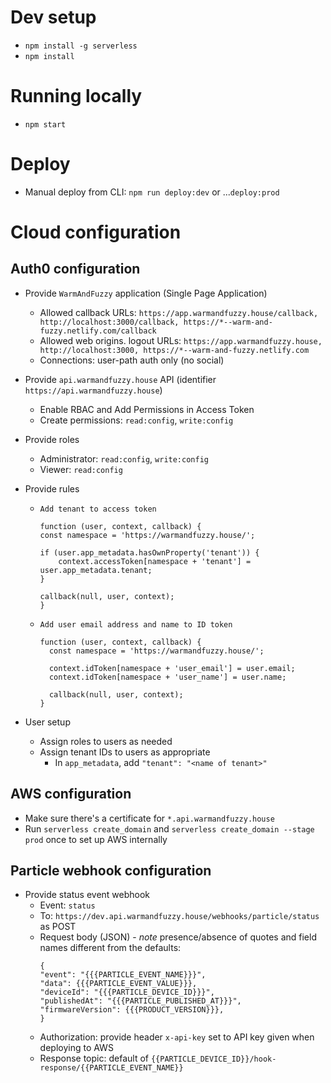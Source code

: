 # Dev setup

- `npm install -g serverless`
- `npm install`

# Running locally

- `npm start`

# Deploy

- Manual deploy from CLI: `npm run deploy:dev` or ...`deploy:prod`

# Cloud configuration

## Auth0 configuration

- Provide `WarmAndFuzzy` application (Single Page Application)
  - Allowed callback URLs: `https://app.warmandfuzzy.house/callback, http://localhost:3000/callback, https://*--warm-and-fuzzy.netlify.com/callback`
  - Allowed web origins. logout URLs: `https://app.warmandfuzzy.house, http://localhost:3000, https://*--warm-and-fuzzy.netlify.com`
  - Connections: user-path auth only (no social)
- Provide `api.warmandfuzzy.house` API (identifier `https://api.warmandfuzzy.house`)
  - Enable RBAC and Add Permissions in Access Token
  - Create permissions: `read:config`, `write:config`
- Provide roles
  - Administrator: `read:config`, `write:config`
  - Viewer: `read:config`
- Provide rules

  - `Add tenant to access token`

    ```
    function (user, context, callback) {
    const namespace = 'https://warmandfuzzy.house/';

    if (user.app_metadata.hasOwnProperty('tenant')) {
        context.accessToken[namespace + 'tenant'] = user.app_metadata.tenant;
    }

    callback(null, user, context);
    }
    ```

  - `Add user email address and name to ID token`

    ```
    function (user, context, callback) {
      const namespace = 'https://warmandfuzzy.house/';

      context.idToken[namespace + 'user_email'] = user.email;
      context.idToken[namespace + 'user_name'] = user.name;

      callback(null, user, context);
    }
    ```

- User setup
  - Assign roles to users as needed
  - Assign tenant IDs to users as appropriate
    - In `app_metadata`, add `"tenant": "<name of tenant>"`

## AWS configuration

- Make sure there's a certificate for `*.api.warmandfuzzy.house`
- Run `serverless create_domain` and `serverless create_domain --stage prod` once to set up AWS internally

## Particle webhook configuration

- Provide status event webhook
  - Event: `status`
  - To: `https://dev.api.warmandfuzzy.house/webhooks/particle/status` as POST
  - Request body (JSON) - _note_ presence/absence of quotes and field names different from the defaults:
    ```
    {
    "event": "{{{PARTICLE_EVENT_NAME}}}",
    "data": {{{PARTICLE_EVENT_VALUE}}},
    "deviceId": "{{{PARTICLE_DEVICE_ID}}}",
    "publishedAt": "{{{PARTICLE_PUBLISHED_AT}}}",
    "firmwareVersion": {{{PRODUCT_VERSION}}},
    }
    ```
  - Authorization: provide header `x-api-key` set to API key given when deploying to AWS
  - Response topic: default of `{{PARTICLE_DEVICE_ID}}/hook-response/{{PARTICLE_EVENT_NAME}}`
